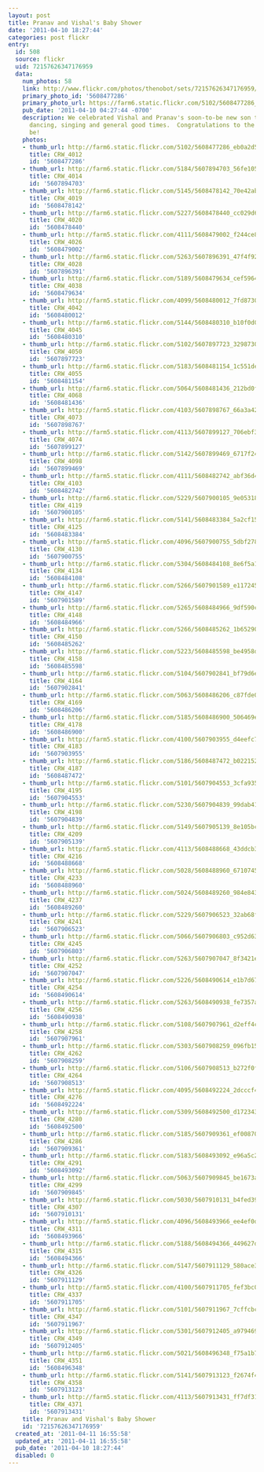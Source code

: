 ```yaml
---
layout: post
title: Pranav and Vishal's Baby Shower
date: '2011-04-10 18:27:44'
categories: post flickr
entry:
  id: 508
  source: flickr
  uid: 72157626347176959
  data:
    num_photos: 58
    link: http://www.flickr.com/photos/thenobot/sets/72157626347176959/
    primary_photo_id: '5608477286'
    primary_photo_url: https://farm6.static.flickr.com/5102/5608477286_eb0a2d5b1d_m.jpg
    pub_date: '2011-04-10 04:27:44 -0700'
    description: We celebrated Vishal and Pranav's soon-to-be new son today with food,
      dancing, singing and general good times.  Congratulations to the parents to
      be!
    photos:
    - thumb_url: http://farm6.static.flickr.com/5102/5608477286_eb0a2d5b1d_s.jpg
      title: CRW_4012
      id: '5608477286'
    - thumb_url: http://farm6.static.flickr.com/5184/5607894703_56fe105a21_s.jpg
      title: CRW_4014
      id: '5607894703'
    - thumb_url: http://farm6.static.flickr.com/5145/5608478142_70e42ab388_s.jpg
      title: CRW_4019
      id: '5608478142'
    - thumb_url: http://farm6.static.flickr.com/5227/5608478440_cc029d6e10_s.jpg
      title: CRW_4020
      id: '5608478440'
    - thumb_url: http://farm5.static.flickr.com/4111/5608479002_f244ce8caa_s.jpg
      title: CRW_4026
      id: '5608479002'
    - thumb_url: http://farm6.static.flickr.com/5263/5607896391_47f4f92c8d_s.jpg
      title: CRW_4028
      id: '5607896391'
    - thumb_url: http://farm6.static.flickr.com/5189/5608479634_cef5964a26_s.jpg
      title: CRW_4038
      id: '5608479634'
    - thumb_url: http://farm5.static.flickr.com/4099/5608480012_7fd873060b_s.jpg
      title: CRW_4042
      id: '5608480012'
    - thumb_url: http://farm6.static.flickr.com/5144/5608480310_b10f0d0e2c_s.jpg
      title: CRW_4045
      id: '5608480310'
    - thumb_url: http://farm6.static.flickr.com/5102/5607897723_3298730518_s.jpg
      title: CRW_4050
      id: '5607897723'
    - thumb_url: http://farm6.static.flickr.com/5183/5608481154_1c551de944_s.jpg
      title: CRW_4055
      id: '5608481154'
    - thumb_url: http://farm6.static.flickr.com/5064/5608481436_212bd0fe7d_s.jpg
      title: CRW_4068
      id: '5608481436'
    - thumb_url: http://farm5.static.flickr.com/4103/5607898767_66a3a42289_s.jpg
      title: CRW_4073
      id: '5607898767'
    - thumb_url: http://farm5.static.flickr.com/4113/5607899127_706ebf3196_s.jpg
      title: CRW_4074
      id: '5607899127'
    - thumb_url: http://farm6.static.flickr.com/5142/5607899469_6717f244e8_s.jpg
      title: CRW_4098
      id: '5607899469'
    - thumb_url: http://farm5.static.flickr.com/4111/5608482742_abf36d4f6f_s.jpg
      title: CRW_4103
      id: '5608482742'
    - thumb_url: http://farm6.static.flickr.com/5229/5607900105_9e05318a6a_s.jpg
      title: CRW_4119
      id: '5607900105'
    - thumb_url: http://farm6.static.flickr.com/5141/5608483384_5a2cf15f95_s.jpg
      title: CRW_4125
      id: '5608483384'
    - thumb_url: http://farm5.static.flickr.com/4096/5607900755_5dbf278279_s.jpg
      title: CRW_4130
      id: '5607900755'
    - thumb_url: http://farm6.static.flickr.com/5304/5608484108_8e6f5a1087_s.jpg
      title: CRW_4134
      id: '5608484108'
    - thumb_url: http://farm6.static.flickr.com/5266/5607901589_e1172455d7_s.jpg
      title: CRW_4147
      id: '5607901589'
    - thumb_url: http://farm6.static.flickr.com/5265/5608484966_9df590c5c0_s.jpg
      title: CRW_4148
      id: '5608484966'
    - thumb_url: http://farm6.static.flickr.com/5266/5608485262_1b65290589_s.jpg
      title: CRW_4150
      id: '5608485262'
    - thumb_url: http://farm6.static.flickr.com/5223/5608485598_be4958dd1a_s.jpg
      title: CRW_4158
      id: '5608485598'
    - thumb_url: http://farm6.static.flickr.com/5104/5607902841_bf79d6eccd_s.jpg
      title: CRW_4164
      id: '5607902841'
    - thumb_url: http://farm6.static.flickr.com/5063/5608486206_c87fde0b52_s.jpg
      title: CRW_4169
      id: '5608486206'
    - thumb_url: http://farm6.static.flickr.com/5185/5608486900_506469eedc_s.jpg
      title: CRW_4178
      id: '5608486900'
    - thumb_url: http://farm5.static.flickr.com/4100/5607903955_d4eefc7920_s.jpg
      title: CRW_4183
      id: '5607903955'
    - thumb_url: http://farm6.static.flickr.com/5186/5608487472_b022152d12_s.jpg
      title: CRW_4187
      id: '5608487472'
    - thumb_url: http://farm6.static.flickr.com/5101/5607904553_3cfa935ae5_s.jpg
      title: CRW_4195
      id: '5607904553'
    - thumb_url: http://farm6.static.flickr.com/5230/5607904839_99dab413b2_s.jpg
      title: CRW_4198
      id: '5607904839'
    - thumb_url: http://farm6.static.flickr.com/5149/5607905139_8e105bce73_s.jpg
      title: CRW_4209
      id: '5607905139'
    - thumb_url: http://farm5.static.flickr.com/4113/5608488668_43ddcb3b1e_s.jpg
      title: CRW_4216
      id: '5608488668'
    - thumb_url: http://farm6.static.flickr.com/5028/5608488960_6710745194_s.jpg
      title: CRW_4233
      id: '5608488960'
    - thumb_url: http://farm6.static.flickr.com/5024/5608489260_984e843a7c_s.jpg
      title: CRW_4237
      id: '5608489260'
    - thumb_url: http://farm6.static.flickr.com/5229/5607906523_32ab68f180_s.jpg
      title: CRW_4241
      id: '5607906523'
    - thumb_url: http://farm6.static.flickr.com/5066/5607906803_c952d63555_s.jpg
      title: CRW_4245
      id: '5607906803'
    - thumb_url: http://farm6.static.flickr.com/5263/5607907047_8f3421e6bb_s.jpg
      title: CRW_4252
      id: '5607907047'
    - thumb_url: http://farm6.static.flickr.com/5226/5608490614_e1b7d67a5e_s.jpg
      title: CRW_4254
      id: '5608490614'
    - thumb_url: http://farm6.static.flickr.com/5263/5608490938_fe7357a257_s.jpg
      title: CRW_4256
      id: '5608490938'
    - thumb_url: http://farm6.static.flickr.com/5108/5607907961_d2eff4c782_s.jpg
      title: CRW_4258
      id: '5607907961'
    - thumb_url: http://farm6.static.flickr.com/5303/5607908259_096fb15a8a_s.jpg
      title: CRW_4262
      id: '5607908259'
    - thumb_url: http://farm6.static.flickr.com/5106/5607908513_b272f0fd3e_s.jpg
      title: CRW_4264
      id: '5607908513'
    - thumb_url: http://farm5.static.flickr.com/4095/5608492224_2dcccf4333_s.jpg
      title: CRW_4276
      id: '5608492224'
    - thumb_url: http://farm6.static.flickr.com/5309/5608492500_d1723438a2_s.jpg
      title: CRW_4280
      id: '5608492500'
    - thumb_url: http://farm6.static.flickr.com/5185/5607909361_ef00870534_s.jpg
      title: CRW_4286
      id: '5607909361'
    - thumb_url: http://farm6.static.flickr.com/5183/5608493092_e96a5c2471_s.jpg
      title: CRW_4291
      id: '5608493092'
    - thumb_url: http://farm6.static.flickr.com/5063/5607909845_be1673af43_s.jpg
      title: CRW_4299
      id: '5607909845'
    - thumb_url: http://farm6.static.flickr.com/5030/5607910131_b4fed39145_s.jpg
      title: CRW_4307
      id: '5607910131'
    - thumb_url: http://farm5.static.flickr.com/4096/5608493966_ee4ef0d278_s.jpg
      title: CRW_4311
      id: '5608493966'
    - thumb_url: http://farm6.static.flickr.com/5188/5608494366_449627d849_s.jpg
      title: CRW_4315
      id: '5608494366'
    - thumb_url: http://farm6.static.flickr.com/5147/5607911129_580ace348c_s.jpg
      title: CRW_4326
      id: '5607911129'
    - thumb_url: http://farm5.static.flickr.com/4100/5607911705_fef3bc0b8c_s.jpg
      title: CRW_4337
      id: '5607911705'
    - thumb_url: http://farm6.static.flickr.com/5101/5607911967_7cffcbc50b_s.jpg
      title: CRW_4347
      id: '5607911967'
    - thumb_url: http://farm6.static.flickr.com/5301/5607912405_a979469d7c_s.jpg
      title: CRW_4349
      id: '5607912405'
    - thumb_url: http://farm6.static.flickr.com/5021/5608496348_f75a1b7caf_s.jpg
      title: CRW_4351
      id: '5608496348'
    - thumb_url: http://farm6.static.flickr.com/5141/5607913123_f2674f4fe7_s.jpg
      title: CRW_4358
      id: '5607913123'
    - thumb_url: http://farm5.static.flickr.com/4113/5607913431_ff7df31383_s.jpg
      title: CRW_4371
      id: '5607913431'
    title: Pranav and Vishal's Baby Shower
    id: '72157626347176959'
  created_at: '2011-04-11 16:55:58'
  updated_at: '2011-04-11 16:55:58'
  pub_date: '2011-04-10 18:27:44'
  disabled: 0
---
```

